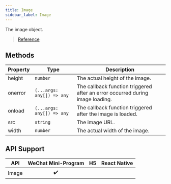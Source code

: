 ```yaml
---
title: Image
sidebar_label: Image
---
```


The image object.

> [Reference](https://developers.weixin.qq.com/miniprogram/en/dev/api/canvas/Image.html)

## Methods

<table>
  <thead>
    <tr>
      <th>Property</th>
      <th>Type</th>
      <th>Description</th>
    </tr>
  </thead>
  <tbody>
    <tr>
      <td>height</td>
      <td><code>number</code></td>
      <td>The actual height of the image.</td>
    </tr>
    <tr>
      <td>onerror</td>
      <td><code>(...args: any[]) =&gt; any</code></td>
      <td>The callback function triggered after an error occurred during image loading.</td>
    </tr>
    <tr>
      <td>onload</td>
      <td><code>(...args: any[]) =&gt; any</code></td>
      <td>The callback function triggered after the image is loaded.</td>
    </tr>
    <tr>
      <td>src</td>
      <td><code>string</code></td>
      <td>The image URL.</td>
    </tr>
    <tr>
      <td>width</td>
      <td><code>number</code></td>
      <td>The actual width of the image.</td>
    </tr>
  </tbody>
</table>

## API Support

| API |  WeChat Mini-Program | H5 | React Native |
| :---: | :---: | :---: | :---: |
| Image | ✔️ |  |  |
